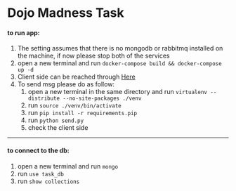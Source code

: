 Dojo Madness Task
=============

#### to run app:

1. The setting assumes that there is no mongodb or rabbitmq installed on the machine, if now please stop both of the services                
2. open a new terminal and run `docker-compose build && docker-compose up -d`
3. Client side can be reached through [Here](http://localhost:8888)
4. To send msg please do as follow:
    1. open a new terminal in the same directory and run `virtualenv --distribute --no-site-packages ./venv`
    2. run `source ./venv/bin/activate`
    3. run `pip install -r requirements.pip`
    4. run `python send.py`
    5. check the client side
----

#### to connect to the db:

1. open a new terminal and run `mongo`
2. run `use task_db`
3. run `show collections`
       
